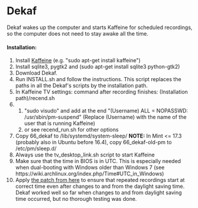 # Dekaf
Dekaf wakes up the computer and starts Kaffeine for scheduled recordings, so the computer does not need to stay awake all the time.

<h4>Installation:</h4>
<ol>
<li>Install <a href="https://www.kde.org/applications/multimedia/kaffeine/">Kaffeine</a> (e.g. "sudo apt-get install kaffeine")</li>
<li>Install sqlite3, pygtk2 and (sudo apt-get install sqlite3 python-gtk2)</li>
<li>Download Dekaf.</li>
<li>Run INSTALL.sh and follow the instructions. This script replaces the paths in all the Dekaf's scripts by the installation path.</li>
<li>In Kaffeine TV settings: command after recording finishes: (Installation path)/recend.sh</li>
<li>
<ol>
<li>"sudo visudo" and add at the end "(Username) ALL = NOPASSWD: /usr/sbin/pm-suspend" (Replace (Username) with the name of the user that is running Kaffeine)</li>
<li>or see recend_run.sh for other options </li>
</ol>
<li>Copy 66_dekaf to /lib/systemd/system-sleep/ <b>NOTE:</b> In Mint <= 17.3 (probably also in Ubuntu before 16.4), copy 66_dekaf-old-pm to /etc/pm/sleep.d/</li>
<li>Always use the tv_desktop_link.sh script to start Kaffeine</li>
<li>Make sure that the time in BIOS is in UTC. This is especially needed when dual-booting with Windows older than Windows 7 (see https://wiki.archlinux.org/index.php/Time#UTC_in_Windows)</li>
<li>Apply <a href=https://sourceforge.net/p/kaffeine/mailman/message/31673147/>the patch from here</a> to ensure that repeated recordings start at correct time even after changes to and from the daylight saving time. Dekaf worked well so far when changes to and from daylight saving time occurred, but no thorough testing was done.
</ol>
